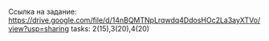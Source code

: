 Ссылка на задание: https://drive.google.com/file/d/14nBQMTNpLrqwdq4DdosHOc2La3ayXTVo/view?usp=sharing
tasks: 2(15),3(20),4(20)